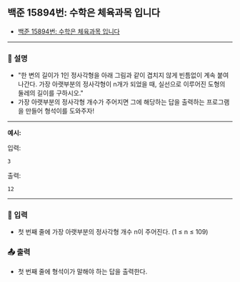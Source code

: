 ## 백준 15894번: 수학은 체육과목 입니다

- [백준 15894번: 수학은 체육과목 입니다](https://www.acmicpc.net/problem/15894)

---

### 📖 설명

- "한 변의 길이가 1인 정사각형을 아래 그림과 같이 겹치지 않게 빈틈없이 계속 붙여 나간다. 가장 아랫부분의 정사각형이 n개가 되었을 때, 실선으로 이루어진 도형의 둘레의 길이를 구하시오."
- 가장 아랫부분의 정사각형 개수가 주어지면 그에 해당하는 답을 출력하는 프로그램을 만들어 형석이를 도와주자!

---

**예시:**

입력:

```
3
```

출력:

```
12
```

---

### 📝 입력

- 첫 번째 줄에 가장 아랫부분의 정사각형 개수 n이 주어진다. (1 ≤ n ≤ 109)

### 📤 출력

- 첫 번째 줄에 형석이가 말해야 하는 답을 출력한다.
